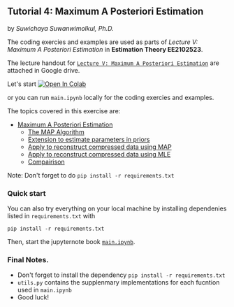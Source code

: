 ## Tutorial 4: Maximum A Posteriori Estimation

by *Suwichaya Suwanwimolkul, Ph.D.*

The coding exercies and examples are used as parts of  *Lecture V: Maximum A Posteriori Estimation*  in **Estimation Theory EE2102523**. 

The lecture handout for [`Lecture V: Maximum A Posteriori Estimation`](https://drive.google.com/drive/folders/1VAEFqNYpjVlbc7dac92entSJlO_gzd-6?usp=drive_link) are attached in Google drive.

Let's start
<a target="_blank" href="https://colab.research.google.com/github/GenAI-CUEE/Estimation-Theory-EE523/blob/master/Tutorial4/main.ipynb">
  <img src="https://colab.research.google.com/assets/colab-badge.svg" alt="Open In Colab"/>
</a>

or you can run `main.ipynb` locally for the coding exercies and examples.

The topics covered in this exercise are: 
- [Maximum A Posteriori Estimation](#maximum-a-posteriori-estimation)
  - [The MAP Algorithm](#map-algorithm)
  - [Extension to estimate parameters in priors](#extend-the-map-estimator-to-update-the-parameters-of-prior-distribution)
  - [Apply to reconstruct compressed data using MAP](#apply-map-estimation)
  - [Apply to reconstruct compressed data using MLE](#what-if-there-is-no-prior--using-mle)
  - [Compairison](#plot-outputs)



Note: Don't forget to do `pip install -r requirements.txt`

  

### Quick start 

You can also try everything on your local machine by installing dependenies listed in `requirements.txt` with 

```
pip install -r requirements.txt
```

Then, start the jupyternote book [`main.ipynb`](main.ipynb).
 

 
### Final Notes.
-  Don't forget to install the dependency `pip install -r requirements.txt`
- `utils.py` contains the supplenmary implementations for each fucntion used in `main.ipynb` 
- Good luck! 